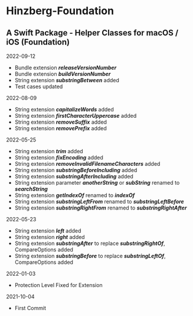 # Hinzberg-Foundation
##  A Swift Package - Helper Classes for macOS / iOS (Foundation)

2022-09-12
- Bundle extension ***releaseVersionNumber***
- Bundle extension ***buildVersionNumber***
- String extension ***substringBetween*** added
- Test cases updated

2022-08-09
- String extension ***capitalizeWords*** added
- String extension ***firstCharacterUppercase*** added
- String extension ***removeSuffix*** added
- String extension ***removePrefix*** added

2022-05-25
- String extension ***trim*** added
- String extension ***fixEncoding*** added
- String extension ***removeInvalidFilenameCharacters*** added
- String extension ***substringBeforeIncluding*** added
- String extension ***substringAfterIncluding*** added
- String extension parameter ***anotherString*** or ***subString*** renamed to ***searchString***
- String extension ***getIndexOf*** renamed to ***indexOf***
- String extension ***substringLeftFrom*** renamed to ***substringLeftBefore***
- String extension ***substringRightFrom*** renamed to ***substringRightAfter***

2022-05-23
- String extension ***left*** added
- String extension ***right*** added
- String extension ***substringAfter*** to replace ***substringRightOf***, CompareOptions added
- String extension ***substringBefore*** to replace ***substringLeftOf***, CompareOptions added

2022-01-03
- Protection Level Fixed for Extension

2021-10-04
- First Commit
